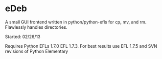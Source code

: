 eDeb
====

A small GUI frontend written in python/python-efls for cp, mv, and rm. Flawlessly handles directories.

Started: 02/26/13

Requires Python EFLs 1.7.0 EFL 1.7.3. 
For best results use EFL 1.7.5 and SVN revisions of Python Elementary